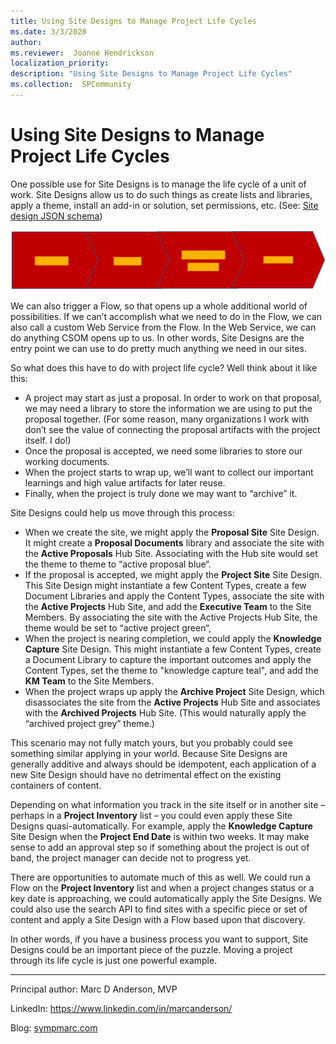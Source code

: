 ```yaml
---
title: Using Site Designs to Manage Project Life Cycles
ms.date: 3/3/2020
author:
ms.reviewer:  Joanne Hendrickson
localization_priority: 
description: "Using Site Designs to Manage Project Life Cycles"
ms.collection:  SPCommunity
---
```

# Using Site Designs to Manage Project Life Cycles

One possible use for Site Designs is to manage the life cycle of a unit of work. Site Designs allow us to do such things as create lists and libraries, apply a theme, install an add-in or solution, set permissions, etc. (See: [Site design JSON schema](https://docs.microsoft.com/sharepoint/dev/declarative-customization/site-design-json-schema))

![Project Lifecycle](media/site-design-life-cycle/Lifecycle.png)

We can also trigger a Flow, so that opens up a whole additional world of possibilities. If we can’t accomplish what we need to do in the Flow, we can also call a custom Web Service from the Flow. In the Web Service, we can do anything CSOM opens up to us. In other words, Site Designs are the entry point we can use to do pretty much anything we need in our sites.

So what does this have to do with project life cycle? Well think about it like this:

* A project may start as just a proposal. In order to work on that proposal, we may need a library to store the information we are using to put the proposal together. (For some reason, many organizations I work with don’t see the value of connecting the proposal artifacts with the project itself. I do!)
* Once the proposal is accepted, we need some libraries to store our working documents.
* When the project starts to wrap up, we’ll want to collect our important learnings and high value artifacts for later reuse.
* Finally, when the project is truly done we may want to “archive” it.

Site Designs could help us move through this process:

* When we create the site, we might apply the **Proposal Site** Site Design. It might create a **Proposal Documents** library and associate the site with the **Active Proposals** Hub Site. Associating with the Hub site would set the theme to theme to “active proposal blue“.
* If the proposal is accepted, we might apply the **Project Site** Site Design. This Site Design might instantiate a few Content Types, create a few Document Libraries and apply the Content Types, associate the site with the **Active Projects** Hub Site, and add the **Executive Team** to the Site Members. By associating the site with the Active Projects Hub Site, the theme would be set to “active project green“,
* When the project is nearing completion, we could apply the **Knowledge Capture** Site Design. This might instantiate a few Content Types, create a Document Library to capture the important outcomes and apply the Content Types, set the theme to "knowledge capture teal", and add the **KM Team** to the Site Members.
* When the project wraps up apply the **Archive Project** Site Design, which disassociates the site from the **Active Projects** Hub Site and associates with the **Archived Projects** Hub Site. (This would naturally apply the “archived project grey” theme.)

This scenario may not fully match yours, but you probably could see something similar applying in your world. Because Site Designs are generally additive and always should be idempotent, each application of a new Site Design should have no detrimental effect on the existing containers of content.

Depending on what information you track in the site itself or in another site – perhaps in a **Project Inventory** list – you could even apply these Site Designs quasi-automatically. For example, apply the **Knowledge Capture** Site Design when the **Project End Date** is within two weeks. It may make sense to add an approval step so if something about the project is out of band, the project manager can decide not to progress yet.

There are opportunities to automate much of this as well. We could run a Flow on the **Project Inventory** list and when a project changes status or a key date is approaching, we could automatically apply the Site Designs. We could also use the search API to find sites with a specific piece or set of content and apply a Site Design with a Flow based upon that discovery.

In other words, if you have a business process you want to support, Site Designs could be an important piece of the puzzle. Moving a project through its life cycle is just one powerful example.

---

Principal author: Marc D Anderson, MVP

LinkedIn: https://www.linkedin.com/in/marcanderson/

Blog: [sympmarc.com](http://sympmarc.com)
